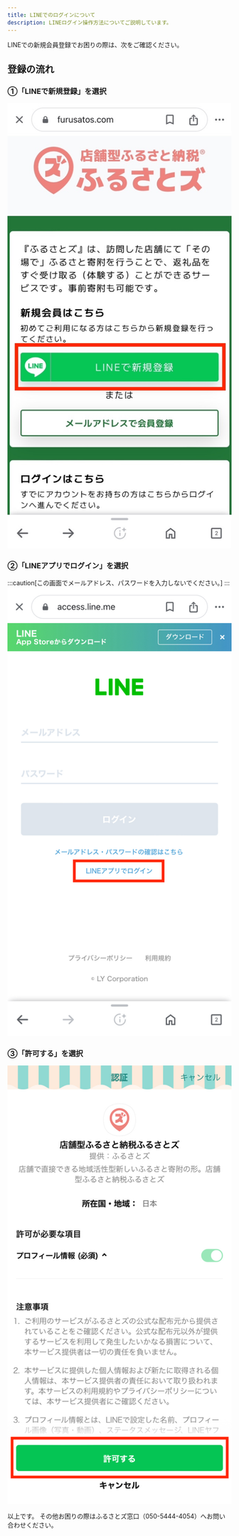 ```yaml
---
title: LINEでのログインについて
description: LINEログイン操作方法についてご説明しています。
---
```


LINEでの新規会員登録でお困りの際は、次をご確認ください。

## 登録の流れ
### ①「LINEで新規登録」を選択
![](../../../assets/images/shops_linelogin_01.jpeg)

### ②「LINEアプリでログイン」を選択  
:::caution[この画面でメールアドレス、パスワードを入力しないでください。]
:::
![](../../../assets/images/shops_linelogin_02.jpeg)

### ③「許可する」を選択
![](../../../assets/images/shops_linelogin_03.jpeg)

以上です。
その他お困りの際はふるさとズ窓口（050-5444-4054）へお問い合わせください。